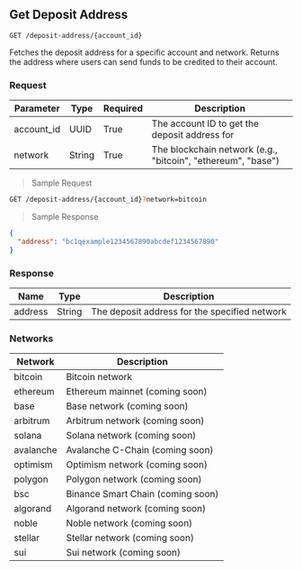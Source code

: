 ## Get Deposit Address

`GET /deposit-address/{account_id}`

Fetches the deposit address for a specific account and network. Returns the address where users can send funds to be credited to their account.

### Request

|Parameter|Type|Required|Description|
|---|---|---|---|
|account_id|UUID|True|The account ID to get the deposit address for|
|network|String|True|The blockchain network (e.g., "bitcoin", "ethereum", "base")|

> Sample Request

```bash
GET /deposit-address/{account_id}?network=bitcoin
```

> Sample Response

```json
{
  "address": "bc1qexample1234567890abcdef1234567890"
}
```

### Response

|Name|Type|Description|
|---|---|---|
|address|String|The deposit address for the specified network|

### Networks

|Network|Description|
|---|---|
|bitcoin|Bitcoin network|
|ethereum|Ethereum mainnet (coming soon)|
|base|Base network (coming soon)|
|arbitrum|Arbitrum network (coming soon)|
|solana|Solana network (coming soon)|
|avalanche|Avalanche C-Chain (coming soon)|
|optimism|Optimism network (coming soon)|
|polygon|Polygon network (coming soon)|
|bsc|Binance Smart Chain (coming soon)|
|algorand|Algorand network (coming soon)|
|noble|Noble network (coming soon)|
|stellar|Stellar network (coming soon)|
|sui|Sui network (coming soon)|
